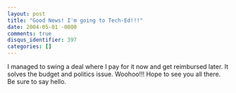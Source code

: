 ```yaml
---
layout: post
title: "Good News! I'm going to Tech-Ed!!!"
date: 2004-05-01 -0800
comments: true
disqus_identifier: 397
categories: []
---
```

I managed to swing a deal where I pay for it now and get reimbursed
later. It solves the budget and politics issue. Woohoo!!! Hope to see
you all there. Be sure to say hello.

